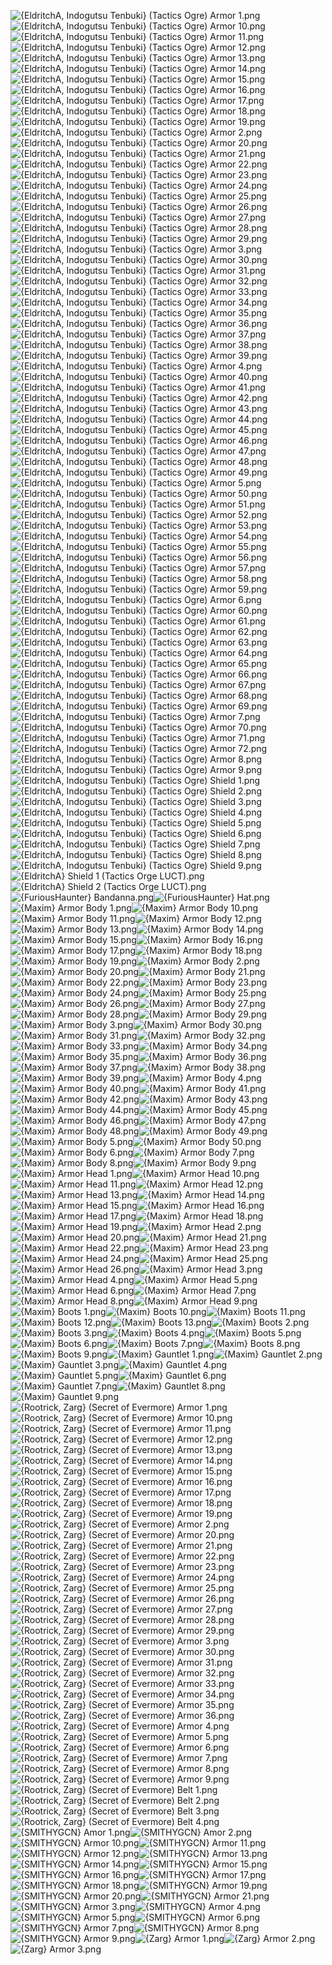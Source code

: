 ![{EldritchA, Indogutsu Tenbuki} (Tactics Ogre) Armor 1.png](https://raw.githubusercontent.com/Klokinator/FE-Repo/main/Item%20Icons/Items%20-%20Clothing%20and%20Armor/%7BEldritchA,%20Indogutsu%20Tenbuki%7D%20(Tactics%20Ogre)%20Armor%201.png "{EldritchA, Indogutsu Tenbuki} (Tactics Ogre) Armor 1.png")![{EldritchA, Indogutsu Tenbuki} (Tactics Ogre) Armor 10.png](https://raw.githubusercontent.com/Klokinator/FE-Repo/main/Item%20Icons/Items%20-%20Clothing%20and%20Armor/%7BEldritchA,%20Indogutsu%20Tenbuki%7D%20(Tactics%20Ogre)%20Armor%2010.png "{EldritchA, Indogutsu Tenbuki} (Tactics Ogre) Armor 10.png")![{EldritchA, Indogutsu Tenbuki} (Tactics Ogre) Armor 11.png](https://raw.githubusercontent.com/Klokinator/FE-Repo/main/Item%20Icons/Items%20-%20Clothing%20and%20Armor/%7BEldritchA,%20Indogutsu%20Tenbuki%7D%20(Tactics%20Ogre)%20Armor%2011.png "{EldritchA, Indogutsu Tenbuki} (Tactics Ogre) Armor 11.png")![{EldritchA, Indogutsu Tenbuki} (Tactics Ogre) Armor 12.png](https://raw.githubusercontent.com/Klokinator/FE-Repo/main/Item%20Icons/Items%20-%20Clothing%20and%20Armor/%7BEldritchA,%20Indogutsu%20Tenbuki%7D%20(Tactics%20Ogre)%20Armor%2012.png "{EldritchA, Indogutsu Tenbuki} (Tactics Ogre) Armor 12.png")![{EldritchA, Indogutsu Tenbuki} (Tactics Ogre) Armor 13.png](https://raw.githubusercontent.com/Klokinator/FE-Repo/main/Item%20Icons/Items%20-%20Clothing%20and%20Armor/%7BEldritchA,%20Indogutsu%20Tenbuki%7D%20(Tactics%20Ogre)%20Armor%2013.png "{EldritchA, Indogutsu Tenbuki} (Tactics Ogre) Armor 13.png")![{EldritchA, Indogutsu Tenbuki} (Tactics Ogre) Armor 14.png](https://raw.githubusercontent.com/Klokinator/FE-Repo/main/Item%20Icons/Items%20-%20Clothing%20and%20Armor/%7BEldritchA,%20Indogutsu%20Tenbuki%7D%20(Tactics%20Ogre)%20Armor%2014.png "{EldritchA, Indogutsu Tenbuki} (Tactics Ogre) Armor 14.png")![{EldritchA, Indogutsu Tenbuki} (Tactics Ogre) Armor 15.png](https://raw.githubusercontent.com/Klokinator/FE-Repo/main/Item%20Icons/Items%20-%20Clothing%20and%20Armor/%7BEldritchA,%20Indogutsu%20Tenbuki%7D%20(Tactics%20Ogre)%20Armor%2015.png "{EldritchA, Indogutsu Tenbuki} (Tactics Ogre) Armor 15.png")![{EldritchA, Indogutsu Tenbuki} (Tactics Ogre) Armor 16.png](https://raw.githubusercontent.com/Klokinator/FE-Repo/main/Item%20Icons/Items%20-%20Clothing%20and%20Armor/%7BEldritchA,%20Indogutsu%20Tenbuki%7D%20(Tactics%20Ogre)%20Armor%2016.png "{EldritchA, Indogutsu Tenbuki} (Tactics Ogre) Armor 16.png")![{EldritchA, Indogutsu Tenbuki} (Tactics Ogre) Armor 17.png](https://raw.githubusercontent.com/Klokinator/FE-Repo/main/Item%20Icons/Items%20-%20Clothing%20and%20Armor/%7BEldritchA,%20Indogutsu%20Tenbuki%7D%20(Tactics%20Ogre)%20Armor%2017.png "{EldritchA, Indogutsu Tenbuki} (Tactics Ogre) Armor 17.png")![{EldritchA, Indogutsu Tenbuki} (Tactics Ogre) Armor 18.png](https://raw.githubusercontent.com/Klokinator/FE-Repo/main/Item%20Icons/Items%20-%20Clothing%20and%20Armor/%7BEldritchA,%20Indogutsu%20Tenbuki%7D%20(Tactics%20Ogre)%20Armor%2018.png "{EldritchA, Indogutsu Tenbuki} (Tactics Ogre) Armor 18.png")![{EldritchA, Indogutsu Tenbuki} (Tactics Ogre) Armor 19.png](https://raw.githubusercontent.com/Klokinator/FE-Repo/main/Item%20Icons/Items%20-%20Clothing%20and%20Armor/%7BEldritchA,%20Indogutsu%20Tenbuki%7D%20(Tactics%20Ogre)%20Armor%2019.png "{EldritchA, Indogutsu Tenbuki} (Tactics Ogre) Armor 19.png")![{EldritchA, Indogutsu Tenbuki} (Tactics Ogre) Armor 2.png](https://raw.githubusercontent.com/Klokinator/FE-Repo/main/Item%20Icons/Items%20-%20Clothing%20and%20Armor/%7BEldritchA,%20Indogutsu%20Tenbuki%7D%20(Tactics%20Ogre)%20Armor%202.png "{EldritchA, Indogutsu Tenbuki} (Tactics Ogre) Armor 2.png")![{EldritchA, Indogutsu Tenbuki} (Tactics Ogre) Armor 20.png](https://raw.githubusercontent.com/Klokinator/FE-Repo/main/Item%20Icons/Items%20-%20Clothing%20and%20Armor/%7BEldritchA,%20Indogutsu%20Tenbuki%7D%20(Tactics%20Ogre)%20Armor%2020.png "{EldritchA, Indogutsu Tenbuki} (Tactics Ogre) Armor 20.png")![{EldritchA, Indogutsu Tenbuki} (Tactics Ogre) Armor 21.png](https://raw.githubusercontent.com/Klokinator/FE-Repo/main/Item%20Icons/Items%20-%20Clothing%20and%20Armor/%7BEldritchA,%20Indogutsu%20Tenbuki%7D%20(Tactics%20Ogre)%20Armor%2021.png "{EldritchA, Indogutsu Tenbuki} (Tactics Ogre) Armor 21.png")![{EldritchA, Indogutsu Tenbuki} (Tactics Ogre) Armor 22.png](https://raw.githubusercontent.com/Klokinator/FE-Repo/main/Item%20Icons/Items%20-%20Clothing%20and%20Armor/%7BEldritchA,%20Indogutsu%20Tenbuki%7D%20(Tactics%20Ogre)%20Armor%2022.png "{EldritchA, Indogutsu Tenbuki} (Tactics Ogre) Armor 22.png")![{EldritchA, Indogutsu Tenbuki} (Tactics Ogre) Armor 23.png](https://raw.githubusercontent.com/Klokinator/FE-Repo/main/Item%20Icons/Items%20-%20Clothing%20and%20Armor/%7BEldritchA,%20Indogutsu%20Tenbuki%7D%20(Tactics%20Ogre)%20Armor%2023.png "{EldritchA, Indogutsu Tenbuki} (Tactics Ogre) Armor 23.png")![{EldritchA, Indogutsu Tenbuki} (Tactics Ogre) Armor 24.png](https://raw.githubusercontent.com/Klokinator/FE-Repo/main/Item%20Icons/Items%20-%20Clothing%20and%20Armor/%7BEldritchA,%20Indogutsu%20Tenbuki%7D%20(Tactics%20Ogre)%20Armor%2024.png "{EldritchA, Indogutsu Tenbuki} (Tactics Ogre) Armor 24.png")![{EldritchA, Indogutsu Tenbuki} (Tactics Ogre) Armor 25.png](https://raw.githubusercontent.com/Klokinator/FE-Repo/main/Item%20Icons/Items%20-%20Clothing%20and%20Armor/%7BEldritchA,%20Indogutsu%20Tenbuki%7D%20(Tactics%20Ogre)%20Armor%2025.png "{EldritchA, Indogutsu Tenbuki} (Tactics Ogre) Armor 25.png")![{EldritchA, Indogutsu Tenbuki} (Tactics Ogre) Armor 26.png](https://raw.githubusercontent.com/Klokinator/FE-Repo/main/Item%20Icons/Items%20-%20Clothing%20and%20Armor/%7BEldritchA,%20Indogutsu%20Tenbuki%7D%20(Tactics%20Ogre)%20Armor%2026.png "{EldritchA, Indogutsu Tenbuki} (Tactics Ogre) Armor 26.png")![{EldritchA, Indogutsu Tenbuki} (Tactics Ogre) Armor 27.png](https://raw.githubusercontent.com/Klokinator/FE-Repo/main/Item%20Icons/Items%20-%20Clothing%20and%20Armor/%7BEldritchA,%20Indogutsu%20Tenbuki%7D%20(Tactics%20Ogre)%20Armor%2027.png "{EldritchA, Indogutsu Tenbuki} (Tactics Ogre) Armor 27.png")![{EldritchA, Indogutsu Tenbuki} (Tactics Ogre) Armor 28.png](https://raw.githubusercontent.com/Klokinator/FE-Repo/main/Item%20Icons/Items%20-%20Clothing%20and%20Armor/%7BEldritchA,%20Indogutsu%20Tenbuki%7D%20(Tactics%20Ogre)%20Armor%2028.png "{EldritchA, Indogutsu Tenbuki} (Tactics Ogre) Armor 28.png")![{EldritchA, Indogutsu Tenbuki} (Tactics Ogre) Armor 29.png](https://raw.githubusercontent.com/Klokinator/FE-Repo/main/Item%20Icons/Items%20-%20Clothing%20and%20Armor/%7BEldritchA,%20Indogutsu%20Tenbuki%7D%20(Tactics%20Ogre)%20Armor%2029.png "{EldritchA, Indogutsu Tenbuki} (Tactics Ogre) Armor 29.png")![{EldritchA, Indogutsu Tenbuki} (Tactics Ogre) Armor 3.png](https://raw.githubusercontent.com/Klokinator/FE-Repo/main/Item%20Icons/Items%20-%20Clothing%20and%20Armor/%7BEldritchA,%20Indogutsu%20Tenbuki%7D%20(Tactics%20Ogre)%20Armor%203.png "{EldritchA, Indogutsu Tenbuki} (Tactics Ogre) Armor 3.png")![{EldritchA, Indogutsu Tenbuki} (Tactics Ogre) Armor 30.png](https://raw.githubusercontent.com/Klokinator/FE-Repo/main/Item%20Icons/Items%20-%20Clothing%20and%20Armor/%7BEldritchA,%20Indogutsu%20Tenbuki%7D%20(Tactics%20Ogre)%20Armor%2030.png "{EldritchA, Indogutsu Tenbuki} (Tactics Ogre) Armor 30.png")![{EldritchA, Indogutsu Tenbuki} (Tactics Ogre) Armor 31.png](https://raw.githubusercontent.com/Klokinator/FE-Repo/main/Item%20Icons/Items%20-%20Clothing%20and%20Armor/%7BEldritchA,%20Indogutsu%20Tenbuki%7D%20(Tactics%20Ogre)%20Armor%2031.png "{EldritchA, Indogutsu Tenbuki} (Tactics Ogre) Armor 31.png")![{EldritchA, Indogutsu Tenbuki} (Tactics Ogre) Armor 32.png](https://raw.githubusercontent.com/Klokinator/FE-Repo/main/Item%20Icons/Items%20-%20Clothing%20and%20Armor/%7BEldritchA,%20Indogutsu%20Tenbuki%7D%20(Tactics%20Ogre)%20Armor%2032.png "{EldritchA, Indogutsu Tenbuki} (Tactics Ogre) Armor 32.png")![{EldritchA, Indogutsu Tenbuki} (Tactics Ogre) Armor 33.png](https://raw.githubusercontent.com/Klokinator/FE-Repo/main/Item%20Icons/Items%20-%20Clothing%20and%20Armor/%7BEldritchA,%20Indogutsu%20Tenbuki%7D%20(Tactics%20Ogre)%20Armor%2033.png "{EldritchA, Indogutsu Tenbuki} (Tactics Ogre) Armor 33.png")![{EldritchA, Indogutsu Tenbuki} (Tactics Ogre) Armor 34.png](https://raw.githubusercontent.com/Klokinator/FE-Repo/main/Item%20Icons/Items%20-%20Clothing%20and%20Armor/%7BEldritchA,%20Indogutsu%20Tenbuki%7D%20(Tactics%20Ogre)%20Armor%2034.png "{EldritchA, Indogutsu Tenbuki} (Tactics Ogre) Armor 34.png")![{EldritchA, Indogutsu Tenbuki} (Tactics Ogre) Armor 35.png](https://raw.githubusercontent.com/Klokinator/FE-Repo/main/Item%20Icons/Items%20-%20Clothing%20and%20Armor/%7BEldritchA,%20Indogutsu%20Tenbuki%7D%20(Tactics%20Ogre)%20Armor%2035.png "{EldritchA, Indogutsu Tenbuki} (Tactics Ogre) Armor 35.png")![{EldritchA, Indogutsu Tenbuki} (Tactics Ogre) Armor 36.png](https://raw.githubusercontent.com/Klokinator/FE-Repo/main/Item%20Icons/Items%20-%20Clothing%20and%20Armor/%7BEldritchA,%20Indogutsu%20Tenbuki%7D%20(Tactics%20Ogre)%20Armor%2036.png "{EldritchA, Indogutsu Tenbuki} (Tactics Ogre) Armor 36.png")![{EldritchA, Indogutsu Tenbuki} (Tactics Ogre) Armor 37.png](https://raw.githubusercontent.com/Klokinator/FE-Repo/main/Item%20Icons/Items%20-%20Clothing%20and%20Armor/%7BEldritchA,%20Indogutsu%20Tenbuki%7D%20(Tactics%20Ogre)%20Armor%2037.png "{EldritchA, Indogutsu Tenbuki} (Tactics Ogre) Armor 37.png")![{EldritchA, Indogutsu Tenbuki} (Tactics Ogre) Armor 38.png](https://raw.githubusercontent.com/Klokinator/FE-Repo/main/Item%20Icons/Items%20-%20Clothing%20and%20Armor/%7BEldritchA,%20Indogutsu%20Tenbuki%7D%20(Tactics%20Ogre)%20Armor%2038.png "{EldritchA, Indogutsu Tenbuki} (Tactics Ogre) Armor 38.png")![{EldritchA, Indogutsu Tenbuki} (Tactics Ogre) Armor 39.png](https://raw.githubusercontent.com/Klokinator/FE-Repo/main/Item%20Icons/Items%20-%20Clothing%20and%20Armor/%7BEldritchA,%20Indogutsu%20Tenbuki%7D%20(Tactics%20Ogre)%20Armor%2039.png "{EldritchA, Indogutsu Tenbuki} (Tactics Ogre) Armor 39.png")![{EldritchA, Indogutsu Tenbuki} (Tactics Ogre) Armor 4.png](https://raw.githubusercontent.com/Klokinator/FE-Repo/main/Item%20Icons/Items%20-%20Clothing%20and%20Armor/%7BEldritchA,%20Indogutsu%20Tenbuki%7D%20(Tactics%20Ogre)%20Armor%204.png "{EldritchA, Indogutsu Tenbuki} (Tactics Ogre) Armor 4.png")![{EldritchA, Indogutsu Tenbuki} (Tactics Ogre) Armor 40.png](https://raw.githubusercontent.com/Klokinator/FE-Repo/main/Item%20Icons/Items%20-%20Clothing%20and%20Armor/%7BEldritchA,%20Indogutsu%20Tenbuki%7D%20(Tactics%20Ogre)%20Armor%2040.png "{EldritchA, Indogutsu Tenbuki} (Tactics Ogre) Armor 40.png")![{EldritchA, Indogutsu Tenbuki} (Tactics Ogre) Armor 41.png](https://raw.githubusercontent.com/Klokinator/FE-Repo/main/Item%20Icons/Items%20-%20Clothing%20and%20Armor/%7BEldritchA,%20Indogutsu%20Tenbuki%7D%20(Tactics%20Ogre)%20Armor%2041.png "{EldritchA, Indogutsu Tenbuki} (Tactics Ogre) Armor 41.png")![{EldritchA, Indogutsu Tenbuki} (Tactics Ogre) Armor 42.png](https://raw.githubusercontent.com/Klokinator/FE-Repo/main/Item%20Icons/Items%20-%20Clothing%20and%20Armor/%7BEldritchA,%20Indogutsu%20Tenbuki%7D%20(Tactics%20Ogre)%20Armor%2042.png "{EldritchA, Indogutsu Tenbuki} (Tactics Ogre) Armor 42.png")![{EldritchA, Indogutsu Tenbuki} (Tactics Ogre) Armor 43.png](https://raw.githubusercontent.com/Klokinator/FE-Repo/main/Item%20Icons/Items%20-%20Clothing%20and%20Armor/%7BEldritchA,%20Indogutsu%20Tenbuki%7D%20(Tactics%20Ogre)%20Armor%2043.png "{EldritchA, Indogutsu Tenbuki} (Tactics Ogre) Armor 43.png")![{EldritchA, Indogutsu Tenbuki} (Tactics Ogre) Armor 44.png](https://raw.githubusercontent.com/Klokinator/FE-Repo/main/Item%20Icons/Items%20-%20Clothing%20and%20Armor/%7BEldritchA,%20Indogutsu%20Tenbuki%7D%20(Tactics%20Ogre)%20Armor%2044.png "{EldritchA, Indogutsu Tenbuki} (Tactics Ogre) Armor 44.png")![{EldritchA, Indogutsu Tenbuki} (Tactics Ogre) Armor 45.png](https://raw.githubusercontent.com/Klokinator/FE-Repo/main/Item%20Icons/Items%20-%20Clothing%20and%20Armor/%7BEldritchA,%20Indogutsu%20Tenbuki%7D%20(Tactics%20Ogre)%20Armor%2045.png "{EldritchA, Indogutsu Tenbuki} (Tactics Ogre) Armor 45.png")![{EldritchA, Indogutsu Tenbuki} (Tactics Ogre) Armor 46.png](https://raw.githubusercontent.com/Klokinator/FE-Repo/main/Item%20Icons/Items%20-%20Clothing%20and%20Armor/%7BEldritchA,%20Indogutsu%20Tenbuki%7D%20(Tactics%20Ogre)%20Armor%2046.png "{EldritchA, Indogutsu Tenbuki} (Tactics Ogre) Armor 46.png")![{EldritchA, Indogutsu Tenbuki} (Tactics Ogre) Armor 47.png](https://raw.githubusercontent.com/Klokinator/FE-Repo/main/Item%20Icons/Items%20-%20Clothing%20and%20Armor/%7BEldritchA,%20Indogutsu%20Tenbuki%7D%20(Tactics%20Ogre)%20Armor%2047.png "{EldritchA, Indogutsu Tenbuki} (Tactics Ogre) Armor 47.png")![{EldritchA, Indogutsu Tenbuki} (Tactics Ogre) Armor 48.png](https://raw.githubusercontent.com/Klokinator/FE-Repo/main/Item%20Icons/Items%20-%20Clothing%20and%20Armor/%7BEldritchA,%20Indogutsu%20Tenbuki%7D%20(Tactics%20Ogre)%20Armor%2048.png "{EldritchA, Indogutsu Tenbuki} (Tactics Ogre) Armor 48.png")![{EldritchA, Indogutsu Tenbuki} (Tactics Ogre) Armor 49.png](https://raw.githubusercontent.com/Klokinator/FE-Repo/main/Item%20Icons/Items%20-%20Clothing%20and%20Armor/%7BEldritchA,%20Indogutsu%20Tenbuki%7D%20(Tactics%20Ogre)%20Armor%2049.png "{EldritchA, Indogutsu Tenbuki} (Tactics Ogre) Armor 49.png")![{EldritchA, Indogutsu Tenbuki} (Tactics Ogre) Armor 5.png](https://raw.githubusercontent.com/Klokinator/FE-Repo/main/Item%20Icons/Items%20-%20Clothing%20and%20Armor/%7BEldritchA,%20Indogutsu%20Tenbuki%7D%20(Tactics%20Ogre)%20Armor%205.png "{EldritchA, Indogutsu Tenbuki} (Tactics Ogre) Armor 5.png")![{EldritchA, Indogutsu Tenbuki} (Tactics Ogre) Armor 50.png](https://raw.githubusercontent.com/Klokinator/FE-Repo/main/Item%20Icons/Items%20-%20Clothing%20and%20Armor/%7BEldritchA,%20Indogutsu%20Tenbuki%7D%20(Tactics%20Ogre)%20Armor%2050.png "{EldritchA, Indogutsu Tenbuki} (Tactics Ogre) Armor 50.png")![{EldritchA, Indogutsu Tenbuki} (Tactics Ogre) Armor 51.png](https://raw.githubusercontent.com/Klokinator/FE-Repo/main/Item%20Icons/Items%20-%20Clothing%20and%20Armor/%7BEldritchA,%20Indogutsu%20Tenbuki%7D%20(Tactics%20Ogre)%20Armor%2051.png "{EldritchA, Indogutsu Tenbuki} (Tactics Ogre) Armor 51.png")![{EldritchA, Indogutsu Tenbuki} (Tactics Ogre) Armor 52.png](https://raw.githubusercontent.com/Klokinator/FE-Repo/main/Item%20Icons/Items%20-%20Clothing%20and%20Armor/%7BEldritchA,%20Indogutsu%20Tenbuki%7D%20(Tactics%20Ogre)%20Armor%2052.png "{EldritchA, Indogutsu Tenbuki} (Tactics Ogre) Armor 52.png")![{EldritchA, Indogutsu Tenbuki} (Tactics Ogre) Armor 53.png](https://raw.githubusercontent.com/Klokinator/FE-Repo/main/Item%20Icons/Items%20-%20Clothing%20and%20Armor/%7BEldritchA,%20Indogutsu%20Tenbuki%7D%20(Tactics%20Ogre)%20Armor%2053.png "{EldritchA, Indogutsu Tenbuki} (Tactics Ogre) Armor 53.png")![{EldritchA, Indogutsu Tenbuki} (Tactics Ogre) Armor 54.png](https://raw.githubusercontent.com/Klokinator/FE-Repo/main/Item%20Icons/Items%20-%20Clothing%20and%20Armor/%7BEldritchA,%20Indogutsu%20Tenbuki%7D%20(Tactics%20Ogre)%20Armor%2054.png "{EldritchA, Indogutsu Tenbuki} (Tactics Ogre) Armor 54.png")![{EldritchA, Indogutsu Tenbuki} (Tactics Ogre) Armor 55.png](https://raw.githubusercontent.com/Klokinator/FE-Repo/main/Item%20Icons/Items%20-%20Clothing%20and%20Armor/%7BEldritchA,%20Indogutsu%20Tenbuki%7D%20(Tactics%20Ogre)%20Armor%2055.png "{EldritchA, Indogutsu Tenbuki} (Tactics Ogre) Armor 55.png")![{EldritchA, Indogutsu Tenbuki} (Tactics Ogre) Armor 56.png](https://raw.githubusercontent.com/Klokinator/FE-Repo/main/Item%20Icons/Items%20-%20Clothing%20and%20Armor/%7BEldritchA,%20Indogutsu%20Tenbuki%7D%20(Tactics%20Ogre)%20Armor%2056.png "{EldritchA, Indogutsu Tenbuki} (Tactics Ogre) Armor 56.png")![{EldritchA, Indogutsu Tenbuki} (Tactics Ogre) Armor 57.png](https://raw.githubusercontent.com/Klokinator/FE-Repo/main/Item%20Icons/Items%20-%20Clothing%20and%20Armor/%7BEldritchA,%20Indogutsu%20Tenbuki%7D%20(Tactics%20Ogre)%20Armor%2057.png "{EldritchA, Indogutsu Tenbuki} (Tactics Ogre) Armor 57.png")![{EldritchA, Indogutsu Tenbuki} (Tactics Ogre) Armor 58.png](https://raw.githubusercontent.com/Klokinator/FE-Repo/main/Item%20Icons/Items%20-%20Clothing%20and%20Armor/%7BEldritchA,%20Indogutsu%20Tenbuki%7D%20(Tactics%20Ogre)%20Armor%2058.png "{EldritchA, Indogutsu Tenbuki} (Tactics Ogre) Armor 58.png")![{EldritchA, Indogutsu Tenbuki} (Tactics Ogre) Armor 59.png](https://raw.githubusercontent.com/Klokinator/FE-Repo/main/Item%20Icons/Items%20-%20Clothing%20and%20Armor/%7BEldritchA,%20Indogutsu%20Tenbuki%7D%20(Tactics%20Ogre)%20Armor%2059.png "{EldritchA, Indogutsu Tenbuki} (Tactics Ogre) Armor 59.png")![{EldritchA, Indogutsu Tenbuki} (Tactics Ogre) Armor 6.png](https://raw.githubusercontent.com/Klokinator/FE-Repo/main/Item%20Icons/Items%20-%20Clothing%20and%20Armor/%7BEldritchA,%20Indogutsu%20Tenbuki%7D%20(Tactics%20Ogre)%20Armor%206.png "{EldritchA, Indogutsu Tenbuki} (Tactics Ogre) Armor 6.png")![{EldritchA, Indogutsu Tenbuki} (Tactics Ogre) Armor 60.png](https://raw.githubusercontent.com/Klokinator/FE-Repo/main/Item%20Icons/Items%20-%20Clothing%20and%20Armor/%7BEldritchA,%20Indogutsu%20Tenbuki%7D%20(Tactics%20Ogre)%20Armor%2060.png "{EldritchA, Indogutsu Tenbuki} (Tactics Ogre) Armor 60.png")![{EldritchA, Indogutsu Tenbuki} (Tactics Ogre) Armor 61.png](https://raw.githubusercontent.com/Klokinator/FE-Repo/main/Item%20Icons/Items%20-%20Clothing%20and%20Armor/%7BEldritchA,%20Indogutsu%20Tenbuki%7D%20(Tactics%20Ogre)%20Armor%2061.png "{EldritchA, Indogutsu Tenbuki} (Tactics Ogre) Armor 61.png")![{EldritchA, Indogutsu Tenbuki} (Tactics Ogre) Armor 62.png](https://raw.githubusercontent.com/Klokinator/FE-Repo/main/Item%20Icons/Items%20-%20Clothing%20and%20Armor/%7BEldritchA,%20Indogutsu%20Tenbuki%7D%20(Tactics%20Ogre)%20Armor%2062.png "{EldritchA, Indogutsu Tenbuki} (Tactics Ogre) Armor 62.png")![{EldritchA, Indogutsu Tenbuki} (Tactics Ogre) Armor 63.png](https://raw.githubusercontent.com/Klokinator/FE-Repo/main/Item%20Icons/Items%20-%20Clothing%20and%20Armor/%7BEldritchA,%20Indogutsu%20Tenbuki%7D%20(Tactics%20Ogre)%20Armor%2063.png "{EldritchA, Indogutsu Tenbuki} (Tactics Ogre) Armor 63.png")![{EldritchA, Indogutsu Tenbuki} (Tactics Ogre) Armor 64.png](https://raw.githubusercontent.com/Klokinator/FE-Repo/main/Item%20Icons/Items%20-%20Clothing%20and%20Armor/%7BEldritchA,%20Indogutsu%20Tenbuki%7D%20(Tactics%20Ogre)%20Armor%2064.png "{EldritchA, Indogutsu Tenbuki} (Tactics Ogre) Armor 64.png")![{EldritchA, Indogutsu Tenbuki} (Tactics Ogre) Armor 65.png](https://raw.githubusercontent.com/Klokinator/FE-Repo/main/Item%20Icons/Items%20-%20Clothing%20and%20Armor/%7BEldritchA,%20Indogutsu%20Tenbuki%7D%20(Tactics%20Ogre)%20Armor%2065.png "{EldritchA, Indogutsu Tenbuki} (Tactics Ogre) Armor 65.png")![{EldritchA, Indogutsu Tenbuki} (Tactics Ogre) Armor 66.png](https://raw.githubusercontent.com/Klokinator/FE-Repo/main/Item%20Icons/Items%20-%20Clothing%20and%20Armor/%7BEldritchA,%20Indogutsu%20Tenbuki%7D%20(Tactics%20Ogre)%20Armor%2066.png "{EldritchA, Indogutsu Tenbuki} (Tactics Ogre) Armor 66.png")![{EldritchA, Indogutsu Tenbuki} (Tactics Ogre) Armor 67.png](https://raw.githubusercontent.com/Klokinator/FE-Repo/main/Item%20Icons/Items%20-%20Clothing%20and%20Armor/%7BEldritchA,%20Indogutsu%20Tenbuki%7D%20(Tactics%20Ogre)%20Armor%2067.png "{EldritchA, Indogutsu Tenbuki} (Tactics Ogre) Armor 67.png")![{EldritchA, Indogutsu Tenbuki} (Tactics Ogre) Armor 68.png](https://raw.githubusercontent.com/Klokinator/FE-Repo/main/Item%20Icons/Items%20-%20Clothing%20and%20Armor/%7BEldritchA,%20Indogutsu%20Tenbuki%7D%20(Tactics%20Ogre)%20Armor%2068.png "{EldritchA, Indogutsu Tenbuki} (Tactics Ogre) Armor 68.png")![{EldritchA, Indogutsu Tenbuki} (Tactics Ogre) Armor 69.png](https://raw.githubusercontent.com/Klokinator/FE-Repo/main/Item%20Icons/Items%20-%20Clothing%20and%20Armor/%7BEldritchA,%20Indogutsu%20Tenbuki%7D%20(Tactics%20Ogre)%20Armor%2069.png "{EldritchA, Indogutsu Tenbuki} (Tactics Ogre) Armor 69.png")![{EldritchA, Indogutsu Tenbuki} (Tactics Ogre) Armor 7.png](https://raw.githubusercontent.com/Klokinator/FE-Repo/main/Item%20Icons/Items%20-%20Clothing%20and%20Armor/%7BEldritchA,%20Indogutsu%20Tenbuki%7D%20(Tactics%20Ogre)%20Armor%207.png "{EldritchA, Indogutsu Tenbuki} (Tactics Ogre) Armor 7.png")![{EldritchA, Indogutsu Tenbuki} (Tactics Ogre) Armor 70.png](https://raw.githubusercontent.com/Klokinator/FE-Repo/main/Item%20Icons/Items%20-%20Clothing%20and%20Armor/%7BEldritchA,%20Indogutsu%20Tenbuki%7D%20(Tactics%20Ogre)%20Armor%2070.png "{EldritchA, Indogutsu Tenbuki} (Tactics Ogre) Armor 70.png")![{EldritchA, Indogutsu Tenbuki} (Tactics Ogre) Armor 71.png](https://raw.githubusercontent.com/Klokinator/FE-Repo/main/Item%20Icons/Items%20-%20Clothing%20and%20Armor/%7BEldritchA,%20Indogutsu%20Tenbuki%7D%20(Tactics%20Ogre)%20Armor%2071.png "{EldritchA, Indogutsu Tenbuki} (Tactics Ogre) Armor 71.png")![{EldritchA, Indogutsu Tenbuki} (Tactics Ogre) Armor 72.png](https://raw.githubusercontent.com/Klokinator/FE-Repo/main/Item%20Icons/Items%20-%20Clothing%20and%20Armor/%7BEldritchA,%20Indogutsu%20Tenbuki%7D%20(Tactics%20Ogre)%20Armor%2072.png "{EldritchA, Indogutsu Tenbuki} (Tactics Ogre) Armor 72.png")![{EldritchA, Indogutsu Tenbuki} (Tactics Ogre) Armor 8.png](https://raw.githubusercontent.com/Klokinator/FE-Repo/main/Item%20Icons/Items%20-%20Clothing%20and%20Armor/%7BEldritchA,%20Indogutsu%20Tenbuki%7D%20(Tactics%20Ogre)%20Armor%208.png "{EldritchA, Indogutsu Tenbuki} (Tactics Ogre) Armor 8.png")![{EldritchA, Indogutsu Tenbuki} (Tactics Ogre) Armor 9.png](https://raw.githubusercontent.com/Klokinator/FE-Repo/main/Item%20Icons/Items%20-%20Clothing%20and%20Armor/%7BEldritchA,%20Indogutsu%20Tenbuki%7D%20(Tactics%20Ogre)%20Armor%209.png "{EldritchA, Indogutsu Tenbuki} (Tactics Ogre) Armor 9.png")![{EldritchA, Indogutsu Tenbuki} (Tactics Ogre) Shield 1.png](https://raw.githubusercontent.com/Klokinator/FE-Repo/main/Item%20Icons/Items%20-%20Clothing%20and%20Armor/%7BEldritchA,%20Indogutsu%20Tenbuki%7D%20(Tactics%20Ogre)%20Shield%201.png "{EldritchA, Indogutsu Tenbuki} (Tactics Ogre) Shield 1.png")![{EldritchA, Indogutsu Tenbuki} (Tactics Ogre) Shield 2.png](https://raw.githubusercontent.com/Klokinator/FE-Repo/main/Item%20Icons/Items%20-%20Clothing%20and%20Armor/%7BEldritchA,%20Indogutsu%20Tenbuki%7D%20(Tactics%20Ogre)%20Shield%202.png "{EldritchA, Indogutsu Tenbuki} (Tactics Ogre) Shield 2.png")![{EldritchA, Indogutsu Tenbuki} (Tactics Ogre) Shield 3.png](https://raw.githubusercontent.com/Klokinator/FE-Repo/main/Item%20Icons/Items%20-%20Clothing%20and%20Armor/%7BEldritchA,%20Indogutsu%20Tenbuki%7D%20(Tactics%20Ogre)%20Shield%203.png "{EldritchA, Indogutsu Tenbuki} (Tactics Ogre) Shield 3.png")![{EldritchA, Indogutsu Tenbuki} (Tactics Ogre) Shield 4.png](https://raw.githubusercontent.com/Klokinator/FE-Repo/main/Item%20Icons/Items%20-%20Clothing%20and%20Armor/%7BEldritchA,%20Indogutsu%20Tenbuki%7D%20(Tactics%20Ogre)%20Shield%204.png "{EldritchA, Indogutsu Tenbuki} (Tactics Ogre) Shield 4.png")![{EldritchA, Indogutsu Tenbuki} (Tactics Ogre) Shield 5.png](https://raw.githubusercontent.com/Klokinator/FE-Repo/main/Item%20Icons/Items%20-%20Clothing%20and%20Armor/%7BEldritchA,%20Indogutsu%20Tenbuki%7D%20(Tactics%20Ogre)%20Shield%205.png "{EldritchA, Indogutsu Tenbuki} (Tactics Ogre) Shield 5.png")![{EldritchA, Indogutsu Tenbuki} (Tactics Ogre) Shield 6.png](https://raw.githubusercontent.com/Klokinator/FE-Repo/main/Item%20Icons/Items%20-%20Clothing%20and%20Armor/%7BEldritchA,%20Indogutsu%20Tenbuki%7D%20(Tactics%20Ogre)%20Shield%206.png "{EldritchA, Indogutsu Tenbuki} (Tactics Ogre) Shield 6.png")![{EldritchA, Indogutsu Tenbuki} (Tactics Ogre) Shield 7.png](https://raw.githubusercontent.com/Klokinator/FE-Repo/main/Item%20Icons/Items%20-%20Clothing%20and%20Armor/%7BEldritchA,%20Indogutsu%20Tenbuki%7D%20(Tactics%20Ogre)%20Shield%207.png "{EldritchA, Indogutsu Tenbuki} (Tactics Ogre) Shield 7.png")![{EldritchA, Indogutsu Tenbuki} (Tactics Ogre) Shield 8.png](https://raw.githubusercontent.com/Klokinator/FE-Repo/main/Item%20Icons/Items%20-%20Clothing%20and%20Armor/%7BEldritchA,%20Indogutsu%20Tenbuki%7D%20(Tactics%20Ogre)%20Shield%208.png "{EldritchA, Indogutsu Tenbuki} (Tactics Ogre) Shield 8.png")![{EldritchA, Indogutsu Tenbuki} (Tactics Ogre) Shield 9.png](https://raw.githubusercontent.com/Klokinator/FE-Repo/main/Item%20Icons/Items%20-%20Clothing%20and%20Armor/%7BEldritchA,%20Indogutsu%20Tenbuki%7D%20(Tactics%20Ogre)%20Shield%209.png "{EldritchA, Indogutsu Tenbuki} (Tactics Ogre) Shield 9.png")![{EldritchA} Shield 1 (Tactics Orge LUCT).png](https://raw.githubusercontent.com/Klokinator/FE-Repo/main/Item%20Icons/Items%20-%20Clothing%20and%20Armor/%7BEldritchA%7D%20Shield%201%20(Tactics%20Orge%20LUCT).png "{EldritchA} Shield 1 (Tactics Orge LUCT).png")![{EldritchA} Shield 2 (Tactics Orge LUCT).png](https://raw.githubusercontent.com/Klokinator/FE-Repo/main/Item%20Icons/Items%20-%20Clothing%20and%20Armor/%7BEldritchA%7D%20Shield%202%20(Tactics%20Orge%20LUCT).png "{EldritchA} Shield 2 (Tactics Orge LUCT).png")![{FuriousHaunter} Bandanna.png](https://raw.githubusercontent.com/Klokinator/FE-Repo/main/Item%20Icons/Items%20-%20Clothing%20and%20Armor/%7BFuriousHaunter%7D%20Bandanna.png "{FuriousHaunter} Bandanna.png")![{FuriousHaunter} Hat.png](https://raw.githubusercontent.com/Klokinator/FE-Repo/main/Item%20Icons/Items%20-%20Clothing%20and%20Armor/%7BFuriousHaunter%7D%20Hat.png "{FuriousHaunter} Hat.png")![{Maxim} Armor Body 1.png](https://raw.githubusercontent.com/Klokinator/FE-Repo/main/Item%20Icons/Items%20-%20Clothing%20and%20Armor/%7BMaxim%7D%20Armor%20Body%201.png "{Maxim} Armor Body 1.png")![{Maxim} Armor Body 10.png](https://raw.githubusercontent.com/Klokinator/FE-Repo/main/Item%20Icons/Items%20-%20Clothing%20and%20Armor/%7BMaxim%7D%20Armor%20Body%2010.png "{Maxim} Armor Body 10.png")![{Maxim} Armor Body 11.png](https://raw.githubusercontent.com/Klokinator/FE-Repo/main/Item%20Icons/Items%20-%20Clothing%20and%20Armor/%7BMaxim%7D%20Armor%20Body%2011.png "{Maxim} Armor Body 11.png")![{Maxim} Armor Body 12.png](https://raw.githubusercontent.com/Klokinator/FE-Repo/main/Item%20Icons/Items%20-%20Clothing%20and%20Armor/%7BMaxim%7D%20Armor%20Body%2012.png "{Maxim} Armor Body 12.png")![{Maxim} Armor Body 13.png](https://raw.githubusercontent.com/Klokinator/FE-Repo/main/Item%20Icons/Items%20-%20Clothing%20and%20Armor/%7BMaxim%7D%20Armor%20Body%2013.png "{Maxim} Armor Body 13.png")![{Maxim} Armor Body 14.png](https://raw.githubusercontent.com/Klokinator/FE-Repo/main/Item%20Icons/Items%20-%20Clothing%20and%20Armor/%7BMaxim%7D%20Armor%20Body%2014.png "{Maxim} Armor Body 14.png")![{Maxim} Armor Body 15.png](https://raw.githubusercontent.com/Klokinator/FE-Repo/main/Item%20Icons/Items%20-%20Clothing%20and%20Armor/%7BMaxim%7D%20Armor%20Body%2015.png "{Maxim} Armor Body 15.png")![{Maxim} Armor Body 16.png](https://raw.githubusercontent.com/Klokinator/FE-Repo/main/Item%20Icons/Items%20-%20Clothing%20and%20Armor/%7BMaxim%7D%20Armor%20Body%2016.png "{Maxim} Armor Body 16.png")![{Maxim} Armor Body 17.png](https://raw.githubusercontent.com/Klokinator/FE-Repo/main/Item%20Icons/Items%20-%20Clothing%20and%20Armor/%7BMaxim%7D%20Armor%20Body%2017.png "{Maxim} Armor Body 17.png")![{Maxim} Armor Body 18.png](https://raw.githubusercontent.com/Klokinator/FE-Repo/main/Item%20Icons/Items%20-%20Clothing%20and%20Armor/%7BMaxim%7D%20Armor%20Body%2018.png "{Maxim} Armor Body 18.png")![{Maxim} Armor Body 19.png](https://raw.githubusercontent.com/Klokinator/FE-Repo/main/Item%20Icons/Items%20-%20Clothing%20and%20Armor/%7BMaxim%7D%20Armor%20Body%2019.png "{Maxim} Armor Body 19.png")![{Maxim} Armor Body 2.png](https://raw.githubusercontent.com/Klokinator/FE-Repo/main/Item%20Icons/Items%20-%20Clothing%20and%20Armor/%7BMaxim%7D%20Armor%20Body%202.png "{Maxim} Armor Body 2.png")![{Maxim} Armor Body 20.png](https://raw.githubusercontent.com/Klokinator/FE-Repo/main/Item%20Icons/Items%20-%20Clothing%20and%20Armor/%7BMaxim%7D%20Armor%20Body%2020.png "{Maxim} Armor Body 20.png")![{Maxim} Armor Body 21.png](https://raw.githubusercontent.com/Klokinator/FE-Repo/main/Item%20Icons/Items%20-%20Clothing%20and%20Armor/%7BMaxim%7D%20Armor%20Body%2021.png "{Maxim} Armor Body 21.png")![{Maxim} Armor Body 22.png](https://raw.githubusercontent.com/Klokinator/FE-Repo/main/Item%20Icons/Items%20-%20Clothing%20and%20Armor/%7BMaxim%7D%20Armor%20Body%2022.png "{Maxim} Armor Body 22.png")![{Maxim} Armor Body 23.png](https://raw.githubusercontent.com/Klokinator/FE-Repo/main/Item%20Icons/Items%20-%20Clothing%20and%20Armor/%7BMaxim%7D%20Armor%20Body%2023.png "{Maxim} Armor Body 23.png")![{Maxim} Armor Body 24.png](https://raw.githubusercontent.com/Klokinator/FE-Repo/main/Item%20Icons/Items%20-%20Clothing%20and%20Armor/%7BMaxim%7D%20Armor%20Body%2024.png "{Maxim} Armor Body 24.png")![{Maxim} Armor Body 25.png](https://raw.githubusercontent.com/Klokinator/FE-Repo/main/Item%20Icons/Items%20-%20Clothing%20and%20Armor/%7BMaxim%7D%20Armor%20Body%2025.png "{Maxim} Armor Body 25.png")![{Maxim} Armor Body 26.png](https://raw.githubusercontent.com/Klokinator/FE-Repo/main/Item%20Icons/Items%20-%20Clothing%20and%20Armor/%7BMaxim%7D%20Armor%20Body%2026.png "{Maxim} Armor Body 26.png")![{Maxim} Armor Body 27.png](https://raw.githubusercontent.com/Klokinator/FE-Repo/main/Item%20Icons/Items%20-%20Clothing%20and%20Armor/%7BMaxim%7D%20Armor%20Body%2027.png "{Maxim} Armor Body 27.png")![{Maxim} Armor Body 28.png](https://raw.githubusercontent.com/Klokinator/FE-Repo/main/Item%20Icons/Items%20-%20Clothing%20and%20Armor/%7BMaxim%7D%20Armor%20Body%2028.png "{Maxim} Armor Body 28.png")![{Maxim} Armor Body 29.png](https://raw.githubusercontent.com/Klokinator/FE-Repo/main/Item%20Icons/Items%20-%20Clothing%20and%20Armor/%7BMaxim%7D%20Armor%20Body%2029.png "{Maxim} Armor Body 29.png")![{Maxim} Armor Body 3.png](https://raw.githubusercontent.com/Klokinator/FE-Repo/main/Item%20Icons/Items%20-%20Clothing%20and%20Armor/%7BMaxim%7D%20Armor%20Body%203.png "{Maxim} Armor Body 3.png")![{Maxim} Armor Body 30.png](https://raw.githubusercontent.com/Klokinator/FE-Repo/main/Item%20Icons/Items%20-%20Clothing%20and%20Armor/%7BMaxim%7D%20Armor%20Body%2030.png "{Maxim} Armor Body 30.png")![{Maxim} Armor Body 31.png](https://raw.githubusercontent.com/Klokinator/FE-Repo/main/Item%20Icons/Items%20-%20Clothing%20and%20Armor/%7BMaxim%7D%20Armor%20Body%2031.png "{Maxim} Armor Body 31.png")![{Maxim} Armor Body 32.png](https://raw.githubusercontent.com/Klokinator/FE-Repo/main/Item%20Icons/Items%20-%20Clothing%20and%20Armor/%7BMaxim%7D%20Armor%20Body%2032.png "{Maxim} Armor Body 32.png")![{Maxim} Armor Body 33.png](https://raw.githubusercontent.com/Klokinator/FE-Repo/main/Item%20Icons/Items%20-%20Clothing%20and%20Armor/%7BMaxim%7D%20Armor%20Body%2033.png "{Maxim} Armor Body 33.png")![{Maxim} Armor Body 34.png](https://raw.githubusercontent.com/Klokinator/FE-Repo/main/Item%20Icons/Items%20-%20Clothing%20and%20Armor/%7BMaxim%7D%20Armor%20Body%2034.png "{Maxim} Armor Body 34.png")![{Maxim} Armor Body 35.png](https://raw.githubusercontent.com/Klokinator/FE-Repo/main/Item%20Icons/Items%20-%20Clothing%20and%20Armor/%7BMaxim%7D%20Armor%20Body%2035.png "{Maxim} Armor Body 35.png")![{Maxim} Armor Body 36.png](https://raw.githubusercontent.com/Klokinator/FE-Repo/main/Item%20Icons/Items%20-%20Clothing%20and%20Armor/%7BMaxim%7D%20Armor%20Body%2036.png "{Maxim} Armor Body 36.png")![{Maxim} Armor Body 37.png](https://raw.githubusercontent.com/Klokinator/FE-Repo/main/Item%20Icons/Items%20-%20Clothing%20and%20Armor/%7BMaxim%7D%20Armor%20Body%2037.png "{Maxim} Armor Body 37.png")![{Maxim} Armor Body 38.png](https://raw.githubusercontent.com/Klokinator/FE-Repo/main/Item%20Icons/Items%20-%20Clothing%20and%20Armor/%7BMaxim%7D%20Armor%20Body%2038.png "{Maxim} Armor Body 38.png")![{Maxim} Armor Body 39.png](https://raw.githubusercontent.com/Klokinator/FE-Repo/main/Item%20Icons/Items%20-%20Clothing%20and%20Armor/%7BMaxim%7D%20Armor%20Body%2039.png "{Maxim} Armor Body 39.png")![{Maxim} Armor Body 4.png](https://raw.githubusercontent.com/Klokinator/FE-Repo/main/Item%20Icons/Items%20-%20Clothing%20and%20Armor/%7BMaxim%7D%20Armor%20Body%204.png "{Maxim} Armor Body 4.png")![{Maxim} Armor Body 40.png](https://raw.githubusercontent.com/Klokinator/FE-Repo/main/Item%20Icons/Items%20-%20Clothing%20and%20Armor/%7BMaxim%7D%20Armor%20Body%2040.png "{Maxim} Armor Body 40.png")![{Maxim} Armor Body 41.png](https://raw.githubusercontent.com/Klokinator/FE-Repo/main/Item%20Icons/Items%20-%20Clothing%20and%20Armor/%7BMaxim%7D%20Armor%20Body%2041.png "{Maxim} Armor Body 41.png")![{Maxim} Armor Body 42.png](https://raw.githubusercontent.com/Klokinator/FE-Repo/main/Item%20Icons/Items%20-%20Clothing%20and%20Armor/%7BMaxim%7D%20Armor%20Body%2042.png "{Maxim} Armor Body 42.png")![{Maxim} Armor Body 43.png](https://raw.githubusercontent.com/Klokinator/FE-Repo/main/Item%20Icons/Items%20-%20Clothing%20and%20Armor/%7BMaxim%7D%20Armor%20Body%2043.png "{Maxim} Armor Body 43.png")![{Maxim} Armor Body 44.png](https://raw.githubusercontent.com/Klokinator/FE-Repo/main/Item%20Icons/Items%20-%20Clothing%20and%20Armor/%7BMaxim%7D%20Armor%20Body%2044.png "{Maxim} Armor Body 44.png")![{Maxim} Armor Body 45.png](https://raw.githubusercontent.com/Klokinator/FE-Repo/main/Item%20Icons/Items%20-%20Clothing%20and%20Armor/%7BMaxim%7D%20Armor%20Body%2045.png "{Maxim} Armor Body 45.png")![{Maxim} Armor Body 46.png](https://raw.githubusercontent.com/Klokinator/FE-Repo/main/Item%20Icons/Items%20-%20Clothing%20and%20Armor/%7BMaxim%7D%20Armor%20Body%2046.png "{Maxim} Armor Body 46.png")![{Maxim} Armor Body 47.png](https://raw.githubusercontent.com/Klokinator/FE-Repo/main/Item%20Icons/Items%20-%20Clothing%20and%20Armor/%7BMaxim%7D%20Armor%20Body%2047.png "{Maxim} Armor Body 47.png")![{Maxim} Armor Body 48.png](https://raw.githubusercontent.com/Klokinator/FE-Repo/main/Item%20Icons/Items%20-%20Clothing%20and%20Armor/%7BMaxim%7D%20Armor%20Body%2048.png "{Maxim} Armor Body 48.png")![{Maxim} Armor Body 49.png](https://raw.githubusercontent.com/Klokinator/FE-Repo/main/Item%20Icons/Items%20-%20Clothing%20and%20Armor/%7BMaxim%7D%20Armor%20Body%2049.png "{Maxim} Armor Body 49.png")![{Maxim} Armor Body 5.png](https://raw.githubusercontent.com/Klokinator/FE-Repo/main/Item%20Icons/Items%20-%20Clothing%20and%20Armor/%7BMaxim%7D%20Armor%20Body%205.png "{Maxim} Armor Body 5.png")![{Maxim} Armor Body 50.png](https://raw.githubusercontent.com/Klokinator/FE-Repo/main/Item%20Icons/Items%20-%20Clothing%20and%20Armor/%7BMaxim%7D%20Armor%20Body%2050.png "{Maxim} Armor Body 50.png")![{Maxim} Armor Body 6.png](https://raw.githubusercontent.com/Klokinator/FE-Repo/main/Item%20Icons/Items%20-%20Clothing%20and%20Armor/%7BMaxim%7D%20Armor%20Body%206.png "{Maxim} Armor Body 6.png")![{Maxim} Armor Body 7.png](https://raw.githubusercontent.com/Klokinator/FE-Repo/main/Item%20Icons/Items%20-%20Clothing%20and%20Armor/%7BMaxim%7D%20Armor%20Body%207.png "{Maxim} Armor Body 7.png")![{Maxim} Armor Body 8.png](https://raw.githubusercontent.com/Klokinator/FE-Repo/main/Item%20Icons/Items%20-%20Clothing%20and%20Armor/%7BMaxim%7D%20Armor%20Body%208.png "{Maxim} Armor Body 8.png")![{Maxim} Armor Body 9.png](https://raw.githubusercontent.com/Klokinator/FE-Repo/main/Item%20Icons/Items%20-%20Clothing%20and%20Armor/%7BMaxim%7D%20Armor%20Body%209.png "{Maxim} Armor Body 9.png")![{Maxim} Armor Head 1.png](https://raw.githubusercontent.com/Klokinator/FE-Repo/main/Item%20Icons/Items%20-%20Clothing%20and%20Armor/%7BMaxim%7D%20Armor%20Head%201.png "{Maxim} Armor Head 1.png")![{Maxim} Armor Head 10.png](https://raw.githubusercontent.com/Klokinator/FE-Repo/main/Item%20Icons/Items%20-%20Clothing%20and%20Armor/%7BMaxim%7D%20Armor%20Head%2010.png "{Maxim} Armor Head 10.png")![{Maxim} Armor Head 11.png](https://raw.githubusercontent.com/Klokinator/FE-Repo/main/Item%20Icons/Items%20-%20Clothing%20and%20Armor/%7BMaxim%7D%20Armor%20Head%2011.png "{Maxim} Armor Head 11.png")![{Maxim} Armor Head 12.png](https://raw.githubusercontent.com/Klokinator/FE-Repo/main/Item%20Icons/Items%20-%20Clothing%20and%20Armor/%7BMaxim%7D%20Armor%20Head%2012.png "{Maxim} Armor Head 12.png")![{Maxim} Armor Head 13.png](https://raw.githubusercontent.com/Klokinator/FE-Repo/main/Item%20Icons/Items%20-%20Clothing%20and%20Armor/%7BMaxim%7D%20Armor%20Head%2013.png "{Maxim} Armor Head 13.png")![{Maxim} Armor Head 14.png](https://raw.githubusercontent.com/Klokinator/FE-Repo/main/Item%20Icons/Items%20-%20Clothing%20and%20Armor/%7BMaxim%7D%20Armor%20Head%2014.png "{Maxim} Armor Head 14.png")![{Maxim} Armor Head 15.png](https://raw.githubusercontent.com/Klokinator/FE-Repo/main/Item%20Icons/Items%20-%20Clothing%20and%20Armor/%7BMaxim%7D%20Armor%20Head%2015.png "{Maxim} Armor Head 15.png")![{Maxim} Armor Head 16.png](https://raw.githubusercontent.com/Klokinator/FE-Repo/main/Item%20Icons/Items%20-%20Clothing%20and%20Armor/%7BMaxim%7D%20Armor%20Head%2016.png "{Maxim} Armor Head 16.png")![{Maxim} Armor Head 17.png](https://raw.githubusercontent.com/Klokinator/FE-Repo/main/Item%20Icons/Items%20-%20Clothing%20and%20Armor/%7BMaxim%7D%20Armor%20Head%2017.png "{Maxim} Armor Head 17.png")![{Maxim} Armor Head 18.png](https://raw.githubusercontent.com/Klokinator/FE-Repo/main/Item%20Icons/Items%20-%20Clothing%20and%20Armor/%7BMaxim%7D%20Armor%20Head%2018.png "{Maxim} Armor Head 18.png")![{Maxim} Armor Head 19.png](https://raw.githubusercontent.com/Klokinator/FE-Repo/main/Item%20Icons/Items%20-%20Clothing%20and%20Armor/%7BMaxim%7D%20Armor%20Head%2019.png "{Maxim} Armor Head 19.png")![{Maxim} Armor Head 2.png](https://raw.githubusercontent.com/Klokinator/FE-Repo/main/Item%20Icons/Items%20-%20Clothing%20and%20Armor/%7BMaxim%7D%20Armor%20Head%202.png "{Maxim} Armor Head 2.png")![{Maxim} Armor Head 20.png](https://raw.githubusercontent.com/Klokinator/FE-Repo/main/Item%20Icons/Items%20-%20Clothing%20and%20Armor/%7BMaxim%7D%20Armor%20Head%2020.png "{Maxim} Armor Head 20.png")![{Maxim} Armor Head 21.png](https://raw.githubusercontent.com/Klokinator/FE-Repo/main/Item%20Icons/Items%20-%20Clothing%20and%20Armor/%7BMaxim%7D%20Armor%20Head%2021.png "{Maxim} Armor Head 21.png")![{Maxim} Armor Head 22.png](https://raw.githubusercontent.com/Klokinator/FE-Repo/main/Item%20Icons/Items%20-%20Clothing%20and%20Armor/%7BMaxim%7D%20Armor%20Head%2022.png "{Maxim} Armor Head 22.png")![{Maxim} Armor Head 23.png](https://raw.githubusercontent.com/Klokinator/FE-Repo/main/Item%20Icons/Items%20-%20Clothing%20and%20Armor/%7BMaxim%7D%20Armor%20Head%2023.png "{Maxim} Armor Head 23.png")![{Maxim} Armor Head 24.png](https://raw.githubusercontent.com/Klokinator/FE-Repo/main/Item%20Icons/Items%20-%20Clothing%20and%20Armor/%7BMaxim%7D%20Armor%20Head%2024.png "{Maxim} Armor Head 24.png")![{Maxim} Armor Head 25.png](https://raw.githubusercontent.com/Klokinator/FE-Repo/main/Item%20Icons/Items%20-%20Clothing%20and%20Armor/%7BMaxim%7D%20Armor%20Head%2025.png "{Maxim} Armor Head 25.png")![{Maxim} Armor Head 26.png](https://raw.githubusercontent.com/Klokinator/FE-Repo/main/Item%20Icons/Items%20-%20Clothing%20and%20Armor/%7BMaxim%7D%20Armor%20Head%2026.png "{Maxim} Armor Head 26.png")![{Maxim} Armor Head 3.png](https://raw.githubusercontent.com/Klokinator/FE-Repo/main/Item%20Icons/Items%20-%20Clothing%20and%20Armor/%7BMaxim%7D%20Armor%20Head%203.png "{Maxim} Armor Head 3.png")![{Maxim} Armor Head 4.png](https://raw.githubusercontent.com/Klokinator/FE-Repo/main/Item%20Icons/Items%20-%20Clothing%20and%20Armor/%7BMaxim%7D%20Armor%20Head%204.png "{Maxim} Armor Head 4.png")![{Maxim} Armor Head 5.png](https://raw.githubusercontent.com/Klokinator/FE-Repo/main/Item%20Icons/Items%20-%20Clothing%20and%20Armor/%7BMaxim%7D%20Armor%20Head%205.png "{Maxim} Armor Head 5.png")![{Maxim} Armor Head 6.png](https://raw.githubusercontent.com/Klokinator/FE-Repo/main/Item%20Icons/Items%20-%20Clothing%20and%20Armor/%7BMaxim%7D%20Armor%20Head%206.png "{Maxim} Armor Head 6.png")![{Maxim} Armor Head 7.png](https://raw.githubusercontent.com/Klokinator/FE-Repo/main/Item%20Icons/Items%20-%20Clothing%20and%20Armor/%7BMaxim%7D%20Armor%20Head%207.png "{Maxim} Armor Head 7.png")![{Maxim} Armor Head 8.png](https://raw.githubusercontent.com/Klokinator/FE-Repo/main/Item%20Icons/Items%20-%20Clothing%20and%20Armor/%7BMaxim%7D%20Armor%20Head%208.png "{Maxim} Armor Head 8.png")![{Maxim} Armor Head 9.png](https://raw.githubusercontent.com/Klokinator/FE-Repo/main/Item%20Icons/Items%20-%20Clothing%20and%20Armor/%7BMaxim%7D%20Armor%20Head%209.png "{Maxim} Armor Head 9.png")![{Maxim} Boots 1.png](https://raw.githubusercontent.com/Klokinator/FE-Repo/main/Item%20Icons/Items%20-%20Clothing%20and%20Armor/%7BMaxim%7D%20Boots%201.png "{Maxim} Boots 1.png")![{Maxim} Boots 10.png](https://raw.githubusercontent.com/Klokinator/FE-Repo/main/Item%20Icons/Items%20-%20Clothing%20and%20Armor/%7BMaxim%7D%20Boots%2010.png "{Maxim} Boots 10.png")![{Maxim} Boots 11.png](https://raw.githubusercontent.com/Klokinator/FE-Repo/main/Item%20Icons/Items%20-%20Clothing%20and%20Armor/%7BMaxim%7D%20Boots%2011.png "{Maxim} Boots 11.png")![{Maxim} Boots 12.png](https://raw.githubusercontent.com/Klokinator/FE-Repo/main/Item%20Icons/Items%20-%20Clothing%20and%20Armor/%7BMaxim%7D%20Boots%2012.png "{Maxim} Boots 12.png")![{Maxim} Boots 13.png](https://raw.githubusercontent.com/Klokinator/FE-Repo/main/Item%20Icons/Items%20-%20Clothing%20and%20Armor/%7BMaxim%7D%20Boots%2013.png "{Maxim} Boots 13.png")![{Maxim} Boots 2.png](https://raw.githubusercontent.com/Klokinator/FE-Repo/main/Item%20Icons/Items%20-%20Clothing%20and%20Armor/%7BMaxim%7D%20Boots%202.png "{Maxim} Boots 2.png")![{Maxim} Boots 3.png](https://raw.githubusercontent.com/Klokinator/FE-Repo/main/Item%20Icons/Items%20-%20Clothing%20and%20Armor/%7BMaxim%7D%20Boots%203.png "{Maxim} Boots 3.png")![{Maxim} Boots 4.png](https://raw.githubusercontent.com/Klokinator/FE-Repo/main/Item%20Icons/Items%20-%20Clothing%20and%20Armor/%7BMaxim%7D%20Boots%204.png "{Maxim} Boots 4.png")![{Maxim} Boots 5.png](https://raw.githubusercontent.com/Klokinator/FE-Repo/main/Item%20Icons/Items%20-%20Clothing%20and%20Armor/%7BMaxim%7D%20Boots%205.png "{Maxim} Boots 5.png")![{Maxim} Boots 6.png](https://raw.githubusercontent.com/Klokinator/FE-Repo/main/Item%20Icons/Items%20-%20Clothing%20and%20Armor/%7BMaxim%7D%20Boots%206.png "{Maxim} Boots 6.png")![{Maxim} Boots 7.png](https://raw.githubusercontent.com/Klokinator/FE-Repo/main/Item%20Icons/Items%20-%20Clothing%20and%20Armor/%7BMaxim%7D%20Boots%207.png "{Maxim} Boots 7.png")![{Maxim} Boots 8.png](https://raw.githubusercontent.com/Klokinator/FE-Repo/main/Item%20Icons/Items%20-%20Clothing%20and%20Armor/%7BMaxim%7D%20Boots%208.png "{Maxim} Boots 8.png")![{Maxim} Boots 9.png](https://raw.githubusercontent.com/Klokinator/FE-Repo/main/Item%20Icons/Items%20-%20Clothing%20and%20Armor/%7BMaxim%7D%20Boots%209.png "{Maxim} Boots 9.png")![{Maxim} Gauntlet 1.png](https://raw.githubusercontent.com/Klokinator/FE-Repo/main/Item%20Icons/Items%20-%20Clothing%20and%20Armor/%7BMaxim%7D%20Gauntlet%201.png "{Maxim} Gauntlet 1.png")![{Maxim} Gauntlet 2.png](https://raw.githubusercontent.com/Klokinator/FE-Repo/main/Item%20Icons/Items%20-%20Clothing%20and%20Armor/%7BMaxim%7D%20Gauntlet%202.png "{Maxim} Gauntlet 2.png")![{Maxim} Gauntlet 3.png](https://raw.githubusercontent.com/Klokinator/FE-Repo/main/Item%20Icons/Items%20-%20Clothing%20and%20Armor/%7BMaxim%7D%20Gauntlet%203.png "{Maxim} Gauntlet 3.png")![{Maxim} Gauntlet 4.png](https://raw.githubusercontent.com/Klokinator/FE-Repo/main/Item%20Icons/Items%20-%20Clothing%20and%20Armor/%7BMaxim%7D%20Gauntlet%204.png "{Maxim} Gauntlet 4.png")![{Maxim} Gauntlet 5.png](https://raw.githubusercontent.com/Klokinator/FE-Repo/main/Item%20Icons/Items%20-%20Clothing%20and%20Armor/%7BMaxim%7D%20Gauntlet%205.png "{Maxim} Gauntlet 5.png")![{Maxim} Gauntlet 6.png](https://raw.githubusercontent.com/Klokinator/FE-Repo/main/Item%20Icons/Items%20-%20Clothing%20and%20Armor/%7BMaxim%7D%20Gauntlet%206.png "{Maxim} Gauntlet 6.png")![{Maxim} Gauntlet 7.png](https://raw.githubusercontent.com/Klokinator/FE-Repo/main/Item%20Icons/Items%20-%20Clothing%20and%20Armor/%7BMaxim%7D%20Gauntlet%207.png "{Maxim} Gauntlet 7.png")![{Maxim} Gauntlet 8.png](https://raw.githubusercontent.com/Klokinator/FE-Repo/main/Item%20Icons/Items%20-%20Clothing%20and%20Armor/%7BMaxim%7D%20Gauntlet%208.png "{Maxim} Gauntlet 8.png")![{Maxim} Gauntlet 9.png](https://raw.githubusercontent.com/Klokinator/FE-Repo/main/Item%20Icons/Items%20-%20Clothing%20and%20Armor/%7BMaxim%7D%20Gauntlet%209.png "{Maxim} Gauntlet 9.png")![{Rootrick, Zarg} (Secret of Evermore) Armor 1.png](https://raw.githubusercontent.com/Klokinator/FE-Repo/main/Item%20Icons/Items%20-%20Clothing%20and%20Armor/%7BRootrick,%20Zarg%7D%20(Secret%20of%20Evermore)%20Armor%201.png "{Rootrick, Zarg} (Secret of Evermore) Armor 1.png")![{Rootrick, Zarg} (Secret of Evermore) Armor 10.png](https://raw.githubusercontent.com/Klokinator/FE-Repo/main/Item%20Icons/Items%20-%20Clothing%20and%20Armor/%7BRootrick,%20Zarg%7D%20(Secret%20of%20Evermore)%20Armor%2010.png "{Rootrick, Zarg} (Secret of Evermore) Armor 10.png")![{Rootrick, Zarg} (Secret of Evermore) Armor 11.png](https://raw.githubusercontent.com/Klokinator/FE-Repo/main/Item%20Icons/Items%20-%20Clothing%20and%20Armor/%7BRootrick,%20Zarg%7D%20(Secret%20of%20Evermore)%20Armor%2011.png "{Rootrick, Zarg} (Secret of Evermore) Armor 11.png")![{Rootrick, Zarg} (Secret of Evermore) Armor 12.png](https://raw.githubusercontent.com/Klokinator/FE-Repo/main/Item%20Icons/Items%20-%20Clothing%20and%20Armor/%7BRootrick,%20Zarg%7D%20(Secret%20of%20Evermore)%20Armor%2012.png "{Rootrick, Zarg} (Secret of Evermore) Armor 12.png")![{Rootrick, Zarg} (Secret of Evermore) Armor 13.png](https://raw.githubusercontent.com/Klokinator/FE-Repo/main/Item%20Icons/Items%20-%20Clothing%20and%20Armor/%7BRootrick,%20Zarg%7D%20(Secret%20of%20Evermore)%20Armor%2013.png "{Rootrick, Zarg} (Secret of Evermore) Armor 13.png")![{Rootrick, Zarg} (Secret of Evermore) Armor 14.png](https://raw.githubusercontent.com/Klokinator/FE-Repo/main/Item%20Icons/Items%20-%20Clothing%20and%20Armor/%7BRootrick,%20Zarg%7D%20(Secret%20of%20Evermore)%20Armor%2014.png "{Rootrick, Zarg} (Secret of Evermore) Armor 14.png")![{Rootrick, Zarg} (Secret of Evermore) Armor 15.png](https://raw.githubusercontent.com/Klokinator/FE-Repo/main/Item%20Icons/Items%20-%20Clothing%20and%20Armor/%7BRootrick,%20Zarg%7D%20(Secret%20of%20Evermore)%20Armor%2015.png "{Rootrick, Zarg} (Secret of Evermore) Armor 15.png")![{Rootrick, Zarg} (Secret of Evermore) Armor 16.png](https://raw.githubusercontent.com/Klokinator/FE-Repo/main/Item%20Icons/Items%20-%20Clothing%20and%20Armor/%7BRootrick,%20Zarg%7D%20(Secret%20of%20Evermore)%20Armor%2016.png "{Rootrick, Zarg} (Secret of Evermore) Armor 16.png")![{Rootrick, Zarg} (Secret of Evermore) Armor 17.png](https://raw.githubusercontent.com/Klokinator/FE-Repo/main/Item%20Icons/Items%20-%20Clothing%20and%20Armor/%7BRootrick,%20Zarg%7D%20(Secret%20of%20Evermore)%20Armor%2017.png "{Rootrick, Zarg} (Secret of Evermore) Armor 17.png")![{Rootrick, Zarg} (Secret of Evermore) Armor 18.png](https://raw.githubusercontent.com/Klokinator/FE-Repo/main/Item%20Icons/Items%20-%20Clothing%20and%20Armor/%7BRootrick,%20Zarg%7D%20(Secret%20of%20Evermore)%20Armor%2018.png "{Rootrick, Zarg} (Secret of Evermore) Armor 18.png")![{Rootrick, Zarg} (Secret of Evermore) Armor 19.png](https://raw.githubusercontent.com/Klokinator/FE-Repo/main/Item%20Icons/Items%20-%20Clothing%20and%20Armor/%7BRootrick,%20Zarg%7D%20(Secret%20of%20Evermore)%20Armor%2019.png "{Rootrick, Zarg} (Secret of Evermore) Armor 19.png")![{Rootrick, Zarg} (Secret of Evermore) Armor 2.png](https://raw.githubusercontent.com/Klokinator/FE-Repo/main/Item%20Icons/Items%20-%20Clothing%20and%20Armor/%7BRootrick,%20Zarg%7D%20(Secret%20of%20Evermore)%20Armor%202.png "{Rootrick, Zarg} (Secret of Evermore) Armor 2.png")![{Rootrick, Zarg} (Secret of Evermore) Armor 20.png](https://raw.githubusercontent.com/Klokinator/FE-Repo/main/Item%20Icons/Items%20-%20Clothing%20and%20Armor/%7BRootrick,%20Zarg%7D%20(Secret%20of%20Evermore)%20Armor%2020.png "{Rootrick, Zarg} (Secret of Evermore) Armor 20.png")![{Rootrick, Zarg} (Secret of Evermore) Armor 21.png](https://raw.githubusercontent.com/Klokinator/FE-Repo/main/Item%20Icons/Items%20-%20Clothing%20and%20Armor/%7BRootrick,%20Zarg%7D%20(Secret%20of%20Evermore)%20Armor%2021.png "{Rootrick, Zarg} (Secret of Evermore) Armor 21.png")![{Rootrick, Zarg} (Secret of Evermore) Armor 22.png](https://raw.githubusercontent.com/Klokinator/FE-Repo/main/Item%20Icons/Items%20-%20Clothing%20and%20Armor/%7BRootrick,%20Zarg%7D%20(Secret%20of%20Evermore)%20Armor%2022.png "{Rootrick, Zarg} (Secret of Evermore) Armor 22.png")![{Rootrick, Zarg} (Secret of Evermore) Armor 23.png](https://raw.githubusercontent.com/Klokinator/FE-Repo/main/Item%20Icons/Items%20-%20Clothing%20and%20Armor/%7BRootrick,%20Zarg%7D%20(Secret%20of%20Evermore)%20Armor%2023.png "{Rootrick, Zarg} (Secret of Evermore) Armor 23.png")![{Rootrick, Zarg} (Secret of Evermore) Armor 24.png](https://raw.githubusercontent.com/Klokinator/FE-Repo/main/Item%20Icons/Items%20-%20Clothing%20and%20Armor/%7BRootrick,%20Zarg%7D%20(Secret%20of%20Evermore)%20Armor%2024.png "{Rootrick, Zarg} (Secret of Evermore) Armor 24.png")![{Rootrick, Zarg} (Secret of Evermore) Armor 25.png](https://raw.githubusercontent.com/Klokinator/FE-Repo/main/Item%20Icons/Items%20-%20Clothing%20and%20Armor/%7BRootrick,%20Zarg%7D%20(Secret%20of%20Evermore)%20Armor%2025.png "{Rootrick, Zarg} (Secret of Evermore) Armor 25.png")![{Rootrick, Zarg} (Secret of Evermore) Armor 26.png](https://raw.githubusercontent.com/Klokinator/FE-Repo/main/Item%20Icons/Items%20-%20Clothing%20and%20Armor/%7BRootrick,%20Zarg%7D%20(Secret%20of%20Evermore)%20Armor%2026.png "{Rootrick, Zarg} (Secret of Evermore) Armor 26.png")![{Rootrick, Zarg} (Secret of Evermore) Armor 27.png](https://raw.githubusercontent.com/Klokinator/FE-Repo/main/Item%20Icons/Items%20-%20Clothing%20and%20Armor/%7BRootrick,%20Zarg%7D%20(Secret%20of%20Evermore)%20Armor%2027.png "{Rootrick, Zarg} (Secret of Evermore) Armor 27.png")![{Rootrick, Zarg} (Secret of Evermore) Armor 28.png](https://raw.githubusercontent.com/Klokinator/FE-Repo/main/Item%20Icons/Items%20-%20Clothing%20and%20Armor/%7BRootrick,%20Zarg%7D%20(Secret%20of%20Evermore)%20Armor%2028.png "{Rootrick, Zarg} (Secret of Evermore) Armor 28.png")![{Rootrick, Zarg} (Secret of Evermore) Armor 29.png](https://raw.githubusercontent.com/Klokinator/FE-Repo/main/Item%20Icons/Items%20-%20Clothing%20and%20Armor/%7BRootrick,%20Zarg%7D%20(Secret%20of%20Evermore)%20Armor%2029.png "{Rootrick, Zarg} (Secret of Evermore) Armor 29.png")![{Rootrick, Zarg} (Secret of Evermore) Armor 3.png](https://raw.githubusercontent.com/Klokinator/FE-Repo/main/Item%20Icons/Items%20-%20Clothing%20and%20Armor/%7BRootrick,%20Zarg%7D%20(Secret%20of%20Evermore)%20Armor%203.png "{Rootrick, Zarg} (Secret of Evermore) Armor 3.png")![{Rootrick, Zarg} (Secret of Evermore) Armor 30.png](https://raw.githubusercontent.com/Klokinator/FE-Repo/main/Item%20Icons/Items%20-%20Clothing%20and%20Armor/%7BRootrick,%20Zarg%7D%20(Secret%20of%20Evermore)%20Armor%2030.png "{Rootrick, Zarg} (Secret of Evermore) Armor 30.png")![{Rootrick, Zarg} (Secret of Evermore) Armor 31.png](https://raw.githubusercontent.com/Klokinator/FE-Repo/main/Item%20Icons/Items%20-%20Clothing%20and%20Armor/%7BRootrick,%20Zarg%7D%20(Secret%20of%20Evermore)%20Armor%2031.png "{Rootrick, Zarg} (Secret of Evermore) Armor 31.png")![{Rootrick, Zarg} (Secret of Evermore) Armor 32.png](https://raw.githubusercontent.com/Klokinator/FE-Repo/main/Item%20Icons/Items%20-%20Clothing%20and%20Armor/%7BRootrick,%20Zarg%7D%20(Secret%20of%20Evermore)%20Armor%2032.png "{Rootrick, Zarg} (Secret of Evermore) Armor 32.png")![{Rootrick, Zarg} (Secret of Evermore) Armor 33.png](https://raw.githubusercontent.com/Klokinator/FE-Repo/main/Item%20Icons/Items%20-%20Clothing%20and%20Armor/%7BRootrick,%20Zarg%7D%20(Secret%20of%20Evermore)%20Armor%2033.png "{Rootrick, Zarg} (Secret of Evermore) Armor 33.png")![{Rootrick, Zarg} (Secret of Evermore) Armor 34.png](https://raw.githubusercontent.com/Klokinator/FE-Repo/main/Item%20Icons/Items%20-%20Clothing%20and%20Armor/%7BRootrick,%20Zarg%7D%20(Secret%20of%20Evermore)%20Armor%2034.png "{Rootrick, Zarg} (Secret of Evermore) Armor 34.png")![{Rootrick, Zarg} (Secret of Evermore) Armor 35.png](https://raw.githubusercontent.com/Klokinator/FE-Repo/main/Item%20Icons/Items%20-%20Clothing%20and%20Armor/%7BRootrick,%20Zarg%7D%20(Secret%20of%20Evermore)%20Armor%2035.png "{Rootrick, Zarg} (Secret of Evermore) Armor 35.png")![{Rootrick, Zarg} (Secret of Evermore) Armor 36.png](https://raw.githubusercontent.com/Klokinator/FE-Repo/main/Item%20Icons/Items%20-%20Clothing%20and%20Armor/%7BRootrick,%20Zarg%7D%20(Secret%20of%20Evermore)%20Armor%2036.png "{Rootrick, Zarg} (Secret of Evermore) Armor 36.png")![{Rootrick, Zarg} (Secret of Evermore) Armor 4.png](https://raw.githubusercontent.com/Klokinator/FE-Repo/main/Item%20Icons/Items%20-%20Clothing%20and%20Armor/%7BRootrick,%20Zarg%7D%20(Secret%20of%20Evermore)%20Armor%204.png "{Rootrick, Zarg} (Secret of Evermore) Armor 4.png")![{Rootrick, Zarg} (Secret of Evermore) Armor 5.png](https://raw.githubusercontent.com/Klokinator/FE-Repo/main/Item%20Icons/Items%20-%20Clothing%20and%20Armor/%7BRootrick,%20Zarg%7D%20(Secret%20of%20Evermore)%20Armor%205.png "{Rootrick, Zarg} (Secret of Evermore) Armor 5.png")![{Rootrick, Zarg} (Secret of Evermore) Armor 6.png](https://raw.githubusercontent.com/Klokinator/FE-Repo/main/Item%20Icons/Items%20-%20Clothing%20and%20Armor/%7BRootrick,%20Zarg%7D%20(Secret%20of%20Evermore)%20Armor%206.png "{Rootrick, Zarg} (Secret of Evermore) Armor 6.png")![{Rootrick, Zarg} (Secret of Evermore) Armor 7.png](https://raw.githubusercontent.com/Klokinator/FE-Repo/main/Item%20Icons/Items%20-%20Clothing%20and%20Armor/%7BRootrick,%20Zarg%7D%20(Secret%20of%20Evermore)%20Armor%207.png "{Rootrick, Zarg} (Secret of Evermore) Armor 7.png")![{Rootrick, Zarg} (Secret of Evermore) Armor 8.png](https://raw.githubusercontent.com/Klokinator/FE-Repo/main/Item%20Icons/Items%20-%20Clothing%20and%20Armor/%7BRootrick,%20Zarg%7D%20(Secret%20of%20Evermore)%20Armor%208.png "{Rootrick, Zarg} (Secret of Evermore) Armor 8.png")![{Rootrick, Zarg} (Secret of Evermore) Armor 9.png](https://raw.githubusercontent.com/Klokinator/FE-Repo/main/Item%20Icons/Items%20-%20Clothing%20and%20Armor/%7BRootrick,%20Zarg%7D%20(Secret%20of%20Evermore)%20Armor%209.png "{Rootrick, Zarg} (Secret of Evermore) Armor 9.png")![{Rootrick, Zarg} (Secret of Evermore) Belt 1.png](https://raw.githubusercontent.com/Klokinator/FE-Repo/main/Item%20Icons/Items%20-%20Clothing%20and%20Armor/%7BRootrick,%20Zarg%7D%20(Secret%20of%20Evermore)%20Belt%201.png "{Rootrick, Zarg} (Secret of Evermore) Belt 1.png")![{Rootrick, Zarg} (Secret of Evermore) Belt 2.png](https://raw.githubusercontent.com/Klokinator/FE-Repo/main/Item%20Icons/Items%20-%20Clothing%20and%20Armor/%7BRootrick,%20Zarg%7D%20(Secret%20of%20Evermore)%20Belt%202.png "{Rootrick, Zarg} (Secret of Evermore) Belt 2.png")![{Rootrick, Zarg} (Secret of Evermore) Belt 3.png](https://raw.githubusercontent.com/Klokinator/FE-Repo/main/Item%20Icons/Items%20-%20Clothing%20and%20Armor/%7BRootrick,%20Zarg%7D%20(Secret%20of%20Evermore)%20Belt%203.png "{Rootrick, Zarg} (Secret of Evermore) Belt 3.png")![{Rootrick, Zarg} (Secret of Evermore) Belt 4.png](https://raw.githubusercontent.com/Klokinator/FE-Repo/main/Item%20Icons/Items%20-%20Clothing%20and%20Armor/%7BRootrick,%20Zarg%7D%20(Secret%20of%20Evermore)%20Belt%204.png "{Rootrick, Zarg} (Secret of Evermore) Belt 4.png")![{SMITHYGCN} Amor 1.png](https://raw.githubusercontent.com/Klokinator/FE-Repo/main/Item%20Icons/Items%20-%20Clothing%20and%20Armor/%7BSMITHYGCN%7D%20Amor%201.png "{SMITHYGCN} Amor 1.png")![{SMITHYGCN} Amor 2.png](https://raw.githubusercontent.com/Klokinator/FE-Repo/main/Item%20Icons/Items%20-%20Clothing%20and%20Armor/%7BSMITHYGCN%7D%20Amor%202.png "{SMITHYGCN} Amor 2.png")![{SMITHYGCN} Armor 10.png](https://raw.githubusercontent.com/Klokinator/FE-Repo/main/Item%20Icons/Items%20-%20Clothing%20and%20Armor/%7BSMITHYGCN%7D%20Armor%2010.png "{SMITHYGCN} Armor 10.png")![{SMITHYGCN} Armor 11.png](https://raw.githubusercontent.com/Klokinator/FE-Repo/main/Item%20Icons/Items%20-%20Clothing%20and%20Armor/%7BSMITHYGCN%7D%20Armor%2011.png "{SMITHYGCN} Armor 11.png")![{SMITHYGCN} Armor 12.png](https://raw.githubusercontent.com/Klokinator/FE-Repo/main/Item%20Icons/Items%20-%20Clothing%20and%20Armor/%7BSMITHYGCN%7D%20Armor%2012.png "{SMITHYGCN} Armor 12.png")![{SMITHYGCN} Armor 13.png](https://raw.githubusercontent.com/Klokinator/FE-Repo/main/Item%20Icons/Items%20-%20Clothing%20and%20Armor/%7BSMITHYGCN%7D%20Armor%2013.png "{SMITHYGCN} Armor 13.png")![{SMITHYGCN} Armor 14.png](https://raw.githubusercontent.com/Klokinator/FE-Repo/main/Item%20Icons/Items%20-%20Clothing%20and%20Armor/%7BSMITHYGCN%7D%20Armor%2014.png "{SMITHYGCN} Armor 14.png")![{SMITHYGCN} Armor 15.png](https://raw.githubusercontent.com/Klokinator/FE-Repo/main/Item%20Icons/Items%20-%20Clothing%20and%20Armor/%7BSMITHYGCN%7D%20Armor%2015.png "{SMITHYGCN} Armor 15.png")![{SMITHYGCN} Armor 16.png](https://raw.githubusercontent.com/Klokinator/FE-Repo/main/Item%20Icons/Items%20-%20Clothing%20and%20Armor/%7BSMITHYGCN%7D%20Armor%2016.png "{SMITHYGCN} Armor 16.png")![{SMITHYGCN} Armor 17.png](https://raw.githubusercontent.com/Klokinator/FE-Repo/main/Item%20Icons/Items%20-%20Clothing%20and%20Armor/%7BSMITHYGCN%7D%20Armor%2017.png "{SMITHYGCN} Armor 17.png")![{SMITHYGCN} Armor 18.png](https://raw.githubusercontent.com/Klokinator/FE-Repo/main/Item%20Icons/Items%20-%20Clothing%20and%20Armor/%7BSMITHYGCN%7D%20Armor%2018.png "{SMITHYGCN} Armor 18.png")![{SMITHYGCN} Armor 19.png](https://raw.githubusercontent.com/Klokinator/FE-Repo/main/Item%20Icons/Items%20-%20Clothing%20and%20Armor/%7BSMITHYGCN%7D%20Armor%2019.png "{SMITHYGCN} Armor 19.png")![{SMITHYGCN} Armor 20.png](https://raw.githubusercontent.com/Klokinator/FE-Repo/main/Item%20Icons/Items%20-%20Clothing%20and%20Armor/%7BSMITHYGCN%7D%20Armor%2020.png "{SMITHYGCN} Armor 20.png")![{SMITHYGCN} Armor 21.png](https://raw.githubusercontent.com/Klokinator/FE-Repo/main/Item%20Icons/Items%20-%20Clothing%20and%20Armor/%7BSMITHYGCN%7D%20Armor%2021.png "{SMITHYGCN} Armor 21.png")![{SMITHYGCN} Armor 3.png](https://raw.githubusercontent.com/Klokinator/FE-Repo/main/Item%20Icons/Items%20-%20Clothing%20and%20Armor/%7BSMITHYGCN%7D%20Armor%203.png "{SMITHYGCN} Armor 3.png")![{SMITHYGCN} Armor 4.png](https://raw.githubusercontent.com/Klokinator/FE-Repo/main/Item%20Icons/Items%20-%20Clothing%20and%20Armor/%7BSMITHYGCN%7D%20Armor%204.png "{SMITHYGCN} Armor 4.png")![{SMITHYGCN} Armor 5.png](https://raw.githubusercontent.com/Klokinator/FE-Repo/main/Item%20Icons/Items%20-%20Clothing%20and%20Armor/%7BSMITHYGCN%7D%20Armor%205.png "{SMITHYGCN} Armor 5.png")![{SMITHYGCN} Armor 6.png](https://raw.githubusercontent.com/Klokinator/FE-Repo/main/Item%20Icons/Items%20-%20Clothing%20and%20Armor/%7BSMITHYGCN%7D%20Armor%206.png "{SMITHYGCN} Armor 6.png")![{SMITHYGCN} Armor 7.png](https://raw.githubusercontent.com/Klokinator/FE-Repo/main/Item%20Icons/Items%20-%20Clothing%20and%20Armor/%7BSMITHYGCN%7D%20Armor%207.png "{SMITHYGCN} Armor 7.png")![{SMITHYGCN} Armor 8.png](https://raw.githubusercontent.com/Klokinator/FE-Repo/main/Item%20Icons/Items%20-%20Clothing%20and%20Armor/%7BSMITHYGCN%7D%20Armor%208.png "{SMITHYGCN} Armor 8.png")![{SMITHYGCN} Armor 9.png](https://raw.githubusercontent.com/Klokinator/FE-Repo/main/Item%20Icons/Items%20-%20Clothing%20and%20Armor/%7BSMITHYGCN%7D%20Armor%209.png "{SMITHYGCN} Armor 9.png")![{Zarg} Armor 1.png](https://raw.githubusercontent.com/Klokinator/FE-Repo/main/Item%20Icons/Items%20-%20Clothing%20and%20Armor/%7BZarg%7D%20Armor%201.png "{Zarg} Armor 1.png")![{Zarg} Armor 2.png](https://raw.githubusercontent.com/Klokinator/FE-Repo/main/Item%20Icons/Items%20-%20Clothing%20and%20Armor/%7BZarg%7D%20Armor%202.png "{Zarg} Armor 2.png")![{Zarg} Armor 3.png](https://raw.githubusercontent.com/Klokinator/FE-Repo/main/Item%20Icons/Items%20-%20Clothing%20and%20Armor/%7BZarg%7D%20Armor%203.png "{Zarg} Armor 3.png")
